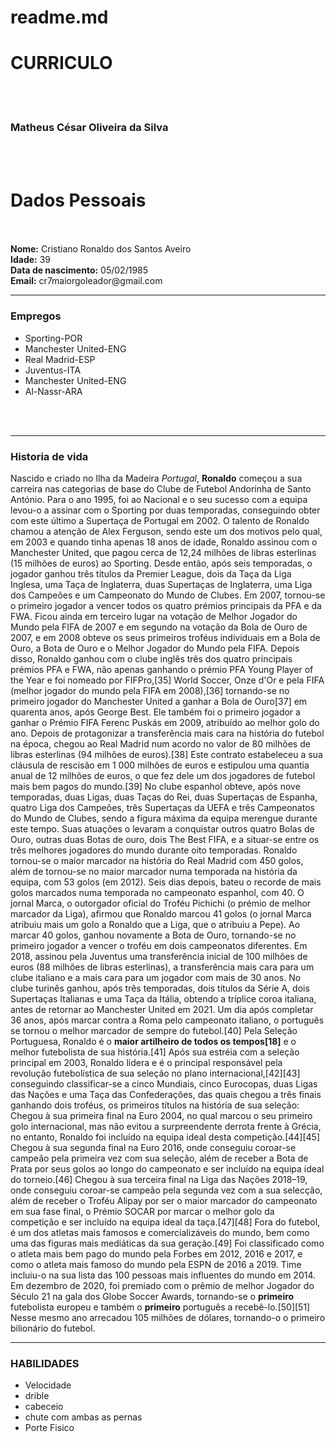 # readme.md
<h1>CURRICULO</h1>
    <br>
    <br>
    <h3>Matheus César Oliveira da Silva</h3>
    <br>
    <br>
    <h1>Dados Pessoais</h1>
    <br>
    <br>
    <b>Nome:</b>
    <a>Cristiano Ronaldo dos Santos Aveiro</a>
    <br>
    <b>Idade:</b>
    <a>39</a>
    <br>
    <b>Data de nascimento:</b>
    <a>05/02/1985</a>
    <br>
    <b>Email:</b>
    <a>cr7maiorgoleador@gmail.com</a>
    <br>
    <hr>
    <h3>Empregos</h3>
    <ul>
    <li>Sporting-POR</li>
    <li>Manchester United-ENG</li>
    <li>Real Madrid-ESP</li>
    <li>Juventus-ITA</li>
    <li>Manchester United-ENG</li>
    <li>Al-Nassr-ARA</li>
    </ul>
    <br>
    <br>
    <hr>
    <h3>Historia de vida</h3>
    <p>Nascido e criado no Ilha da Madeira <em>Portugal</em>, <strong>Ronaldo</strong> começou a sua carreira nas categorias de base do Clube de Futebol Andorinha de Santo António. Para o ano 1995, foi ao Nacional e o seu sucesso com a equipa levou-o a assinar com o Sporting por duas temporadas, conseguindo obter com este último a Supertaça de Portugal em 2002. O talento de Ronaldo chamou a atenção de Alex Ferguson, sendo este um dos motivos pelo qual, em 2003 e quando tinha apenas 18 anos de idade, Ronaldo assinou com o Manchester United, que pagou cerca de 12,24 milhões de libras esterlinas (15 milhões de euros) ao Sporting. Desde então, após seis temporadas, o jogador ganhou três títulos da Premier League, dois da Taça da Liga Inglesa, uma Taça de Inglaterra, duas Supertaças de Inglaterra, uma Liga dos Campeões e um Campeonato do Mundo de Clubes. Em 2007, tornou-se o primeiro jogador a vencer todos os quatro prémios principais da PFA e da FWA. Ficou ainda em terceiro lugar na votação de Melhor Jogador do Mundo pela FIFA de 2007 e em segundo na votação da Bola de Ouro de 2007, e em 2008 obteve os seus primeiros troféus individuais em a Bola de Ouro, a Bota de Ouro e o Melhor Jogador do Mundo pela FIFA. Depois disso, Ronaldo ganhou com o clube inglês três dos quatro principais prémios PFA e FWA, não apenas ganhando o prémio PFA Young Player of the Year e foi nomeado por FIFPro,[35] World Soccer, Onze d'Or e pela FIFA (melhor jogador do mundo pela FIFA em 2008),[36] tornando-se no primeiro jogador do Manchester United a ganhar a Bola de Ouro[37] em quarenta anos, após George Best. Ele também foi o primeiro jogador a ganhar o Prémio FIFA Ferenc Puskás em 2009, atribuído ao melhor golo do ano.
        Depois de protagonizar a transferência mais cara na história do futebol na época, chegou ao Real Madrid num acordo no valor de 80 milhões de libras esterlinas (94 milhões de euros).[38] Este contrato estabeleceu a sua cláusula de rescisão em 1 000 milhões de euros e estipulou uma quantia anual de 12 milhões de euros, o que fez dele um dos jogadores de futebol mais bem pagos do mundo.[39] No clube espanhol obteve, após nove temporadas, duas Ligas, duas Taças do Rei, duas Supertaças de Espanha, quatro Liga dos Campeões, três Supertaças da UEFA e três Campeonatos do Mundo de Clubes, sendo a figura máxima da equipa merengue durante este tempo. Suas atuações o levaram a conquistar outros quatro Bolas de Ouro, outras duas Botas de ouro, dois The Best FIFA, e a situar-se entre os três melhores jogadores do mundo durante oito temporadas. Ronaldo tornou-se o maior marcador na história do Real Madrid com 450 golos, além de tornou-se no maior marcador numa temporada na história da equipa, com 53 golos (em 2012). Seis dias depois, bateu o recorde de mais golos marcados numa temporada no campeonato espanhol, com 40. O jornal Marca, o outorgador oficial do Troféu Pichichi (o prémio de melhor marcador da Liga), afirmou que Ronaldo marcou 41 golos (o jornal Marca atribuiu mais um golo a Ronaldo que a Liga, que o atribuiu a Pepe). Ao marcar 40 golos, ganhou novamente a Bota de Ouro, tornando-se no primeiro jogador a vencer o troféu em dois campeonatos diferentes. Em 2018, assinou pela Juventus uma transferência inicial de 100 milhões de euros (88 milhões de libras esterlinas), a transferência mais cara para um clube italiano e a mais cara para um jogador com mais de 30 anos. No clube turinês ganhou, após três temporadas, dois títulos da Série A, dois Supertaças Italianas e uma Taça da Itália, obtendo a tríplice coroa italiana, antes de retornar ao Manchester United em 2021. Um dia após completar 36 anos, após marcar contra a Roma pelo campeonato italiano, o português se tornou o melhor marcador de sempre do futebol.[40]
        Pela Seleção Portuguesa, Ronaldo é o <strong>maior artilheiro de todos os tempos[18]</strong> e o melhor futebolista de sua história.[41] Após sua estréia com a seleção principal em 2003, Ronaldo lidera e é o principal responsável pela revolução futebolística de sua seleção no plano internacional,[42][43] conseguindo classificar-se a cinco Mundiais, cinco Eurocopas, duas Ligas das Nações e uma Taça das Confederações, das quais chegou a três finais ganhando dois troféus, os primeiros títulos na história de sua seleção: Chegou à sua primeira final na Euro 2004, no qual marcou o seu primeiro golo internacional, mas não evitou a surpreendente derrota frente à Grécia, no entanto, Ronaldo foi incluído na equipa ideal desta competição.[44][45] Chegou à sua segunda final na Euro 2016, onde conseguiu coroar-se campeão pela primeira vez com sua seleção, além de receber a Bota de Prata por seus golos ao longo do campeonato e ser incluído na equipa ideal do torneio.[46] Chegou à sua terceira final na Liga das Nações 2018–19, onde conseguiu coroar-se campeão pela segunda vez com a sua selecção, além de receber o Troféu Alipay por ser o maior marcador do campeonato em sua fase final, o Prémio SOCAR por marcar o melhor golo da competição e ser incluído na equipa ideal da taça.[47][48] Fora do futebol, é um dos atletas mais famosos e comercializáveis do mundo, bem como uma das figuras mais mediáticas da sua geração.[49] Foi classificado como o atleta mais bem pago do mundo pela Forbes em 2012, 2016 e 2017, e como o atleta mais famoso do mundo pela ESPN de 2016 a 2019. Time incluiu-o na sua lista das 100 pessoas mais influentes do mundo em 2014. Em dezembro de 2020, foi premiado com o prêmio de melhor Jogador do Século 21 na gala dos Globe Soccer Awards, tornando-se o <strong>primeiro</strong> futebolista europeu e também o <strong>primeiro</strong> português a recebê-lo.[50][51] Nesse mesmo ano arrecadou 105 milhões de dólares, tornando-o o primeiro bilionário do futebol.</p>
        <hr>
        <h3>HABILIDADES</h3>
        <ul>
        <li>Velocidade</li>
        <li>drible</li>
        <li>cabeceio</li>
        <li>chute com ambas as pernas</li>
        <li>Porte Fisico</li>
        </ul>
